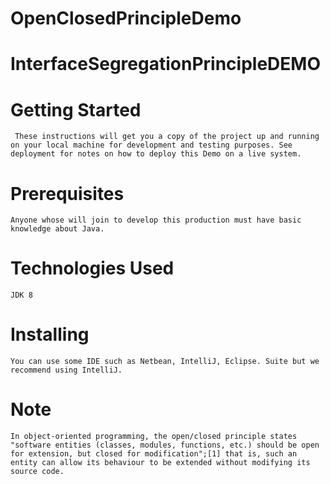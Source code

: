 # OpenClosedPrincipleDemo
# InterfaceSegregationPrincipleDEMO

# Getting Started
     These instructions will get you a copy of the project up and running on your local machine for development and testing purposes. See deployment for notes on how to deploy this Demo on a live system.
# Prerequisites
    Anyone whose will join to develop this production must have basic knowledge about Java.
# Technologies Used
    JDK 8
# Installing
    You can use some IDE such as Netbean, IntelliJ, Eclipse. Suite but we recommend using IntelliJ.
# Note
    In object-oriented programming, the open/closed principle states "software entities (classes, modules, functions, etc.) should be open for extension, but closed for modification";[1] that is, such an entity can allow its behaviour to be extended without modifying its source code.
   
